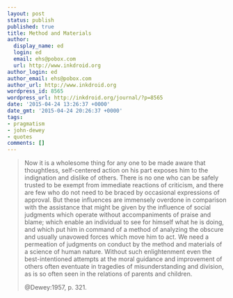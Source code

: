 ```yaml
---
layout: post
status: publish
published: true
title: Method and Materials
author:
  display_name: ed
  login: ed
  email: ehs@pobox.com
  url: http://www.inkdroid.org
author_login: ed
author_email: ehs@pobox.com
author_url: http://www.inkdroid.org
wordpress_id: 8565
wordpress_url: http://inkdroid.org/journal/?p=8565
date: '2015-04-24 13:26:37 +0000'
date_gmt: '2015-04-24 20:26:37 +0000'
tags:
- pragmatism
- john-dewey
- quotes
comments: []
---
```


<blockquote>
<p>Now it is a wholesome thing for any one to be made aware that thoughtless, self-centered action on his part exposes him to the indignation and dislike of others. There is no one who can be safely trusted to be exempt from immediate reactions of criticism, and there are few who do not need to be braced by occasional expressions of approval. But these influences are immensely overdone in comparison with the assistance that might be given by the influence of social judgments which operate without accompaniments of praise and blame; which enable an individual to see for himself what he is doing, and which put him in command of a method of analyzing the obscure and usually unavowed forces which move him to act. We need a permeation of judgments on conduct by the method and materials of a science of human nature. Without such enlightenment even the best-intentioned attempts at the moral guidance and improvement of others often eventuate in tragedies of misunderstanding and division, as is so often seen in the relations of parents and children.</p>
<p>
@Dewey:1957, p. 321.
</blockquote>
